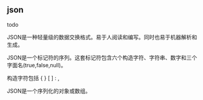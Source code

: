 ## json
todo


JSON是一种轻量级的数据交换格式。易于人阅读和编写。同时也易于机器解析和生成。

JSON是一个标记符的序列。这套标记符包含六个构造字符、字符串、数字和三个字面名(true,false,null)。

构造字符包括       { } [ ] : ,

JSON是一个序列化的对象或数组。